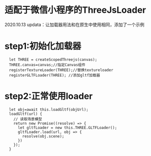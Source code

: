 适配于微信小程序的ThreeJsLoader
===
2020.10.13 updata：让加载器用法和在原生中使用相同，添加了一个示例

step1:初始化加载器
==
```
  let THREE = createScopedThreejs(canvas);
  THREE.canvas=canvas;//指定Canvas组件
  registerTextureLoader(THREE);//替换textureloader
  registerGLTFLoader(THREE); //添加gltf加载器
 ```   
step2:正常使用loader
==
```
  let obj=await this.loadGltf(objUrl);  
  loadGltf(url) { 
    // 读取场景模型
    return new Promise((resolve) => {
      let gltfLoader = new this.THREE.GLTFLoader();
      gltfLoader.load(url, obj => {
        resolve(obj.scene);
      })
    });
  }
  ```
